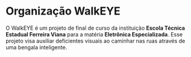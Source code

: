 Organização WalkEYE
===

O WalkEYE é um projeto de final de curso da instituição **Escola Técnica Estadual Ferreira Viana** para a matéria **Eletrônica Especializada**. Esse projeto visa auxiliar deficientes visuais ao caminhar nas ruas através de uma bengala inteligente.
